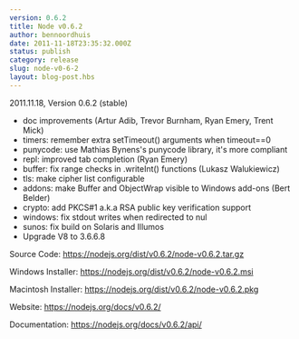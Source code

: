 ```yaml
---
version: 0.6.2
title: Node v0.6.2
author: bennoordhuis
date: 2011-11-18T23:35:32.000Z
status: publish
category: release
slug: node-v0-6-2
layout: blog-post.hbs
---
```


<p>2011.11.18, Version 0.6.2 (stable)</p>
<ul>
<li>doc improvements (Artur Adib, Trevor Burnham, Ryan Emery, Trent Mick)</li>
<li>timers: remember extra setTimeout() arguments when timeout==0</li>
<li>punycode: use Mathias Bynens's punycode library, it's more compliant</li>
<li>repl: improved tab completion (Ryan Emery)</li>
<li>buffer: fix range checks in .writeInt() functions (Lukasz Walukiewicz)</li>
<li>tls: make cipher list configurable</li>
<li>addons: make Buffer and ObjectWrap visible to Windows add-ons (Bert Belder)</li>
<li>crypto: add PKCS#1 a.k.a RSA public key verification support</li>
<li>windows: fix stdout writes when redirected to nul</li>
<li>sunos: fix build on Solaris and Illumos</li>
<li>Upgrade V8 to 3.6.6.8</li>
</ul>
<p>Source Code: <a href="https://nodejs.org/dist/v0.6.2/node-v0.6.2.tar.gz">https://nodejs.org/dist/v0.6.2/node-v0.6.2.tar.gz</a></p>
<p>Windows Installer: <a href="https://nodejs.org/dist/v0.6.2/node-v0.6.2.msi">https://nodejs.org/dist/v0.6.2/node-v0.6.2.msi</a></p>
<p>Macintosh Installer: <a href="https://nodejs.org/dist/v0.6.2/node-v0.6.2.pkg">https://nodejs.org/dist/v0.6.2/node-v0.6.2.pkg</a></p>
<p>Website: <a href="https://nodejs.org/docs/v0.6.2/">https://nodejs.org/docs/v0.6.2/</a></p>
<p>Documentation: <a href="https://nodejs.org/docs/v0.6.2/api/">https://nodejs.org/docs/v0.6.2/api/</a></p>
